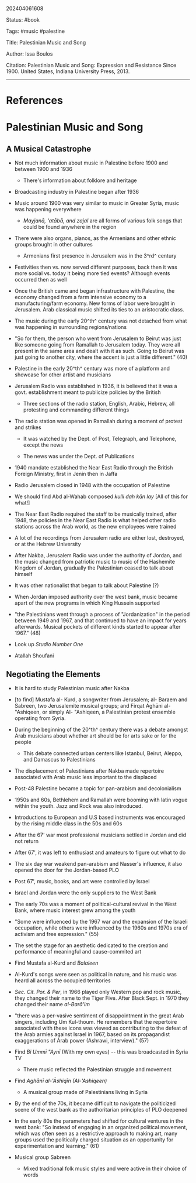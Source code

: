 202404061608

Status: #book

Tags: #music #palestine 

Title: Palestinian Music and Song

Author: Issa Boulos

Citation:
Palestinian Music and Song: Expression and Resistance Since 1900. United States, Indiana University Press, 2013.


---
# References
# Palestinian Music and Song 

## A Musical Catastrophe

-   Not much information about music in Palestine before 1900 and
    between 1900 and 1936

    -   There's information about folklore and heritage

-   Broadcasting industry in Palestine began after 1936

-   Music around 1900 was very similar to music in Greater Syria, music
    was happening everywhere

    -   *Mayjanā, 'atābā, and zajal* are all forms of various folk songs
        that could be found anywhere in the region

-   There were also organs, pianos, as the Armenians and other ethnic
    groups brought in other cultures

    -   Armenians first presence in Jerusalem was in the 3^rd^ century

-   Festivities then vs. now served different purposes, back then it was
    more social vs. today it being more tied events? Although events
    occurred then as well

-   Once the British came and began infrastructure with Palestine, the
    economy changed from a farm intensive economy to a
    manufacturing/farm economy. New forms of labor were brought in
    Jerusalem. Arab classical music shifted its ties to an aristocratic
    class.

-   The music during the early 20^th^ century was not detached from what
    was happening in surrounding regions/nations

-   "So for them, the person who went from Jerusalem to Beirut was just
    like someone going from Ramallah to Jerusalem today. They were all
    present in the same area and dealt with it as such. Going to Beirut
    was just going to another city, where the accent is just a little
    different." (40)

-   Palestine in the early 20^th^ century was more of a platform and
    showcase for other artist and musicians

-   Jerusalem Radio was established in 1936, it is believed that it was
    a govt. establishment meant to publicize policies by the British

    -   Three sections of the radio station, English, Arabic, Hebrew,
        all protesting and commanding different things

-   The radio station was opened in Ramallah during a moment of protest
    and strikes

    -   It was watched by the Dept. of Post, Telegraph, and Telephone,
        except the news

    -   The news was under the Dept. of Publications

-   1940 mandate established the Near East Radio through the British
    Foreign Ministry, first in Jenin then in Jaffa

-   Radio Jerusalem closed in 1948 with the occupation of Palestine

-   We should find Abd al-Wahab composed *kulli dah kān lay* \[All of
    this for what!\]

-   The Near East Radio required the staff to be musically trained,
    after 1948, the policies in the Near East Radio is what helped other
    radio stations across the Arab world, as the new employees were
    trained

-   A lot of the recordings from Jerusalem radio are either lost,
    destroyed, or at the Hebrew University

-   After Nakba, Jerusalem Radio was under the authority of Jordan, and
    the music changed from patriotic music to music of the Hashemite
    Kingdom of Jordan, gradually the Palestinian ceased to talk about
    himself

-   It was other nationalist that began to talk about Palestine (?)

-   When Jordan imposed authority over the west bank, music became apart
    of the new programs in which King Hussein supported

-   "the Palestinians went through a process of "Jordanization" in the
    period between 1949 and 1967, and that continued to have an impact
    for years afterwards. Musical pockets of different kinds started to
    appear after 1967." (48)

-   Look up *Studio Number One*

-   Atallah Shoufani

## Negotiating the Elements

-   It is hard to study Palestinian music after Nakba

-   \[to find\] Mustafa al- Kurd, a songwriter from Jerusalem; al-
    Baraem and Sabreen, two Jerusalemite musical groups; and Firqat
    Aghāni al- \"Ashiqeen, or simply Al- \"Ashiqeen, a Palestinian
    protest ensemble operating from Syria.

-   During the beginning of the 20^th^ century there was a debate
    amongst Arab musicians about whether art should be for arts sake or
    for the people

    -   This debate connected urban centers like Istanbul, Beirut,
        Aleppo, and Damascus to Palestinians

-   The displacement of Palestinians after Nakba made repertoire
    associated with Arab music less important to the displaced

-   Post-48 Palestine became a topic for pan-arabism and decolonialism

-   1950s and 60s, Bethlehem and Ramallah were booming with latin vogue
    within the youth. Jazz and Rock was also introduced.

-   Introductions to European and U.S based instruments was encouraged
    by the rising middle class in the 50s and 60s

-   After the 67' war most professional musicians settled in Jordan and
    did not return

-   After 67', it was left to enthusiast and amateurs to figure out what
    to do

-   The six day war weakend pan-arabism and Nasser's influence, it also
    opened the door for the Jordan-based PLO

-   Post 67', music, books, and art were controlled by Israel

-   Israel and Jordan were the only suppliers to the West Bank

-   The early 70s was a moment of political-cultural revival in the West
    Bank, where music interest grew among the youth

-   "Some were influenced by the 1967 war and the expansion of the
    Israeli occupation, while others were influenced by the 1960s and
    1970s era of activism and free expression." (55)

-   The set the stage for an aesthetic dedicated to the creation and
    performance of meaningful and cause-commited art

-   Find Mustafa al-Kurd and *Balaleen*

-   Al-Kurd's songs were seen as political in nature, and his music was
    heard all across the occupied territories

-   *Sec. Cit. Por. & Per*, in 1966 played only Western pop and rock
    music, they changed their name to the Tiger Five. After Black Sept.
    in 1970 they changed their name *al-Barā'im*

-   "there was a per-vasive sentiment of disappointment in the great
    Arab singers, including Um Kul-thoum. He remembers that the
    repertoire associated with these icons was viewed as contributing to
    the defeat of the Arab armies against Israel in 1967, based on its
    propagandist exaggerations of Arab power (Ashrawi, interview)." (57)

-   Find *Bi Ummī \"Aynī* (With my own eyes) -- this was broadcasted in
    Syria TV

    -   There music reflected the Palestinian struggle and movement

-   Find *Aghānī al-'Āshiqīn (Al-'Ashiqeen)*

    -   A musical group made of Palestinians living in Syria

-   By the end of the 70s, it became difficult to navigate the
    politicized scene of the west bank as the authoritarian principles
    of PLO deepened

-   In the early 80s the parameters had shifted for cultural ventures in
    the west bank: "So instead of engaging in an organized political
    movement, which was often seen as a restrictive approach to making
    art, many groups used the politically charged situation as an
    opportunity for experimentation and learning." (61)

-   Musical group Sabreen

    -   Mixed traditional folk music styles and were active in their
        choice of words
